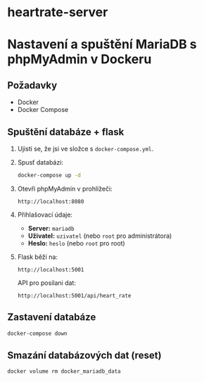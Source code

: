 # heartrate-server

# Nastavení a spuštění MariaDB s phpMyAdmin v Dockeru

## Požadavky
- Docker
- Docker Compose

## Spuštění databáze + flask
1. Ujisti se, že jsi ve složce s `docker-compose.yml`.
2. Spusť databázi:
   ```sh
   docker-compose up -d
   ```
3. Otevři phpMyAdmin v prohlížeči:
   ```
   http://localhost:8080
   ```

4. Přihlašovací údaje:
   - **Server:** `mariadb`
   - **Uživatel:** `uzivatel` (nebo `root` pro administrátora)
   - **Heslo:** `heslo` (nebo `root` pro root)

5. Flask běží na:
   ```
   http://localhost:5001
   ```
   API pro posilani dat:
   ```
   http://localhost:5001/api/heart_rate
   ```

## Zastavení databáze
```sh
docker-compose down
```

## Smazání databázových dat (reset)
```sh
docker volume rm docker_mariadb_data
```


